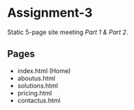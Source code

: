 # Assignment-3

Static 5-page site meeting *Part 1 & Part 2*.

## Pages
- index.html (Home)
- aboutus.html
- solutions.html
- pricing.html
- contactus.html